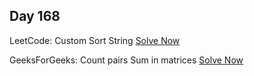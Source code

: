 ## Day 168

LeetCode: Custom Sort String
[Solve Now](https://leetcode.com/problems/custom-sort-string/description/)

GeeksForGeeks: Count pairs Sum in matrices 
[Solve Now](https://www.geeksforgeeks.org/problems/count-pairs-sum-in-matrices4332/1)